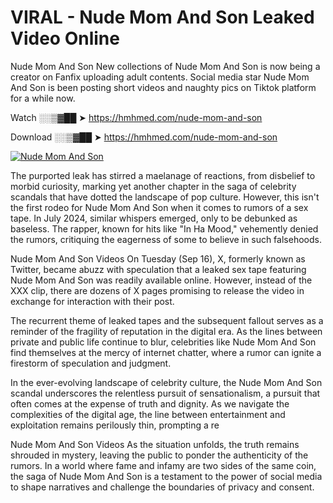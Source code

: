 # VIRAL - Nude Mom And Son Leaked Video Online

Nude Mom And Son New collections of Nude Mom And Son is now being a creator on Fanfix uploading adult contents. Social media star Nude Mom And Son is been posting short videos and naughty pics on Tiktok platform for a while now.

Watch ░░▒▓██ ➤ https://hmhmed.com/nude-mom-and-son

Download ░░▒▓██ ➤ https://hmhmed.com/nude-mom-and-son

[![Nude Mom And Son](https://i.imgur.com/dJHk4Zq.gif)](https://hmhmed.com/nude-mom-and-son)

The purported leak has stirred a maelanage of reactions, from disbelief to morbid curiosity, marking yet another chapter in the saga of celebrity scandals that have dotted the landscape of pop culture. However, this isn't the first rodeo for Nude Mom And Son when it comes to rumors of a sex tape. In July 2024, similar whispers emerged, only to be debunked as baseless. The rapper, known for hits like "In Ha Mood," vehemently denied the rumors, critiquing the eagerness of some to believe in such falsehoods.

Nude Mom And Son Videos
On Tuesday (Sep 16), X, formerly known as Twitter, became abuzz with speculation that a leaked sex tape featuring Nude Mom And Son was readily available online. However, instead of the XXX clip, there are dozens of X pages promising to release the video in exchange for interaction with their post.

The recurrent theme of leaked tapes and the subsequent fallout serves as a reminder of the fragility of reputation in the digital era. As the lines between private and public life continue to blur, celebrities like Nude Mom And Son find themselves at the mercy of internet chatter, where a rumor can ignite a firestorm of speculation and judgment.

In the ever-evolving landscape of celebrity culture, the Nude Mom And Son scandal underscores the relentless pursuit of sensationalism, a pursuit that often comes at the expense of truth and dignity. As we navigate the complexities of the digital age, the line between entertainment and exploitation remains perilously thin, prompting a re

Nude Mom And Son Videos
As the situation unfolds, the truth remains shrouded in mystery, leaving the public to ponder the authenticity of the rumors. In a world where fame and infamy are two sides of the same coin, the saga of Nude Mom And Son is a testament to the power of social media to shape narratives and challenge the boundaries of privacy and consent.